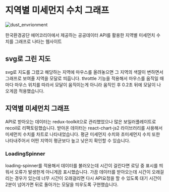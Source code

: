 # 지역별 미세먼지 수치 그래프

![dust_envrionment](https://github.com/haagmin5382/local_atmospheric_environment/assets/81218474/878f529b-0ce8-4ae7-98a5-ec6aafce43f4)


한국환경공단 에어코리아에서 제공하는 공공데이터 API를 활용한 지역별 미세먼치 수치를 그래프로 나타는 웹사이트

## svg로 그린 지도

svg로 지도를 그렸고 해당하는 지역에 마우스를 올려놓으면 그 지역의 색깔이 변하면서 그래프로 보여줄 지역을 모달로 띄웁니다. throttle 기능을 적용해서 마우스를 움직일 때마다 마우스 위치를 따라서 모달이 움직이는게 아니라 움직인 후 0.2초 뒤에 모달이 나오게끔 적용했습니다.

## 지역별 미세먼치 그래프

API로 받아오는 데이터는 redux-toolkit으로 관리했었으나 많은 보일러플레이트로 recoil로 리팩토링했습니다. 받아온 데이터는 react-chart-js2 라이브러리를 사용해서 미세먼치 수치를 차트로 나타내었습니다.
평균 미세먼지 수치와 초미세먼지 수치 또한 나타내주어서 어떤 지역이 평균보다 높고 낮은지 확인할 수 있습니다.

### LoadingSpinner

loading-spinner를 적용해서 데이터를 불러오는데 시간이 걸린다면 로딩 중 표시를 띄워서 오류가 발생한게 아니게끔 표시했습니다. 가끔 데이터를 받아오는데 시간이 오래걸리는 경우가 있는데 너무 시간이 오래걸리면 다시 API요청을 할 수 있도록 대기 시간이 2분이 넘어가면 뒤로 돌아가는 모달을 띄우도록 구현했습니다.
